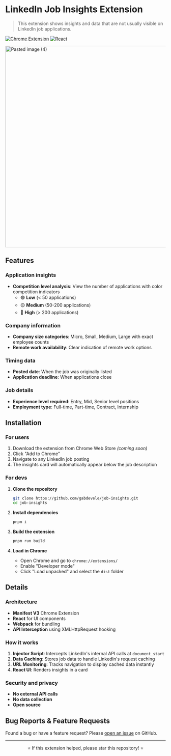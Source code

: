 # LinkedIn Job Insights Extension

> This extension shows insights and data that are not usually visible on LinkedIn job applications.

[![Chrome Extension](https://img.shields.io/badge/Chrome-Extension-4285F4?logo=googlechrome&logoColor=white)](https://chrome.google.com/webstore)
[![React](https://img.shields.io/badge/React-18.2.0-61DAFB?logo=react&logoColor=white)](https://reactjs.org/)

<img width="601" height="633" alt="Pasted image (4)" src="https://github.com/user-attachments/assets/8428602e-51f6-49b7-8a1b-4939a91f063d" />


## Features

### **Application insights**
- **Competition level analysis**: View the number of applications with color competition indicators
  - 🟢 **Low** (< 50 applications)
  - 🟡 **Medium** (50-200 applications) 
  - 🔴 **High** (> 200 applications)

### **Company information**
- **Company size categories**: Micro, Small, Medium, Large with exact employee counts
- **Remote work availability**: Clear indication of remote work options

### **Timing data**
- **Posted date**: When the job was originally listed
- **Application deadline**: When applications close

### **Job details**
- **Experience level required**: Entry, Mid, Senior level positions
- **Employment type**: Full-time, Part-time, Contract, Internship

## Installation

### For users
1. Download the extension from Chrome Web Store *(coming soon)*
2. Click "Add to Chrome"
3. Navigate to any LinkedIn job posting
4. The insights card will automatically appear below the job description

### For devs
1. **Clone the repository**
   ```bash
   git clone https://github.com/gabdevele/job-insights.git
   cd job-insights
   ```

2. **Install dependencies**
   ```bash
   pnpm i
   ```

3. **Build the extension**
   ```bash
   pnpm run build
   ```

4. **Load in Chrome**
   - Open Chrome and go to `chrome://extensions/`
   - Enable "Developer mode"
   - Click "Load unpacked" and select the `dist` folder

## Details

### Architecture
- **Manifest V3** Chrome Extension
- **React** for UI components
- **Webpack** for bundling
- **API Interception** using XMLHttpRequest hooking

### How it works
1. **Injector Script**: Intercepts LinkedIn's internal API calls at `document_start`
2. **Data Caching**: Stores job data to handle LinkedIn's request caching
3. **URL Monitoring**: Tracks navigation to display cached data instantly
4. **React UI**: Renders insights in a card

### Security and privacy
- **No external API calls**
- **No data collection**
- **Open source** 



## Bug Reports & Feature Requests

Found a bug or have a feature request? Please [open an issue](https://github.com/gabdevele/job-insights/issues) on GitHub.

---

<div align="center">
  <p>⭐ If this extension helped, please star this repository! ⭐</p>
</div>
